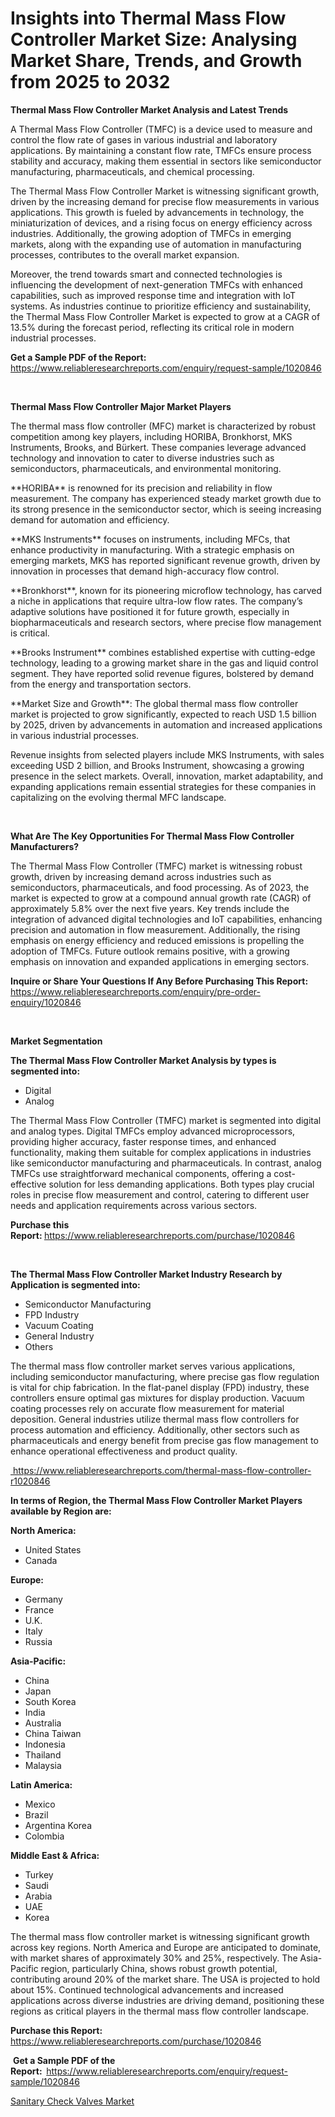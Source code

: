 <p><h1>Insights into Thermal Mass Flow Controller Market Size: Analysing Market Share, Trends, and Growth from 2025 to 2032</h1></p><p><strong>Thermal Mass Flow Controller Market Analysis and Latest Trends</strong></p>
<p><p>A Thermal Mass Flow Controller (TMFC) is a device used to measure and control the flow rate of gases in various industrial and laboratory applications. By maintaining a constant flow rate, TMFCs ensure process stability and accuracy, making them essential in sectors like semiconductor manufacturing, pharmaceuticals, and chemical processing.</p><p>The Thermal Mass Flow Controller Market is witnessing significant growth, driven by the increasing demand for precise flow measurements in various applications. This growth is fueled by advancements in technology, the miniaturization of devices, and a rising focus on energy efficiency across industries. Additionally, the growing adoption of TMFCs in emerging markets, along with the expanding use of automation in manufacturing processes, contributes to the overall market expansion.</p><p>Moreover, the trend towards smart and connected technologies is influencing the development of next-generation TMFCs with enhanced capabilities, such as improved response time and integration with IoT systems. As industries continue to prioritize efficiency and sustainability, the Thermal Mass Flow Controller Market is expected to grow at a CAGR of 13.5% during the forecast period, reflecting its critical role in modern industrial processes.</p></p>
<p><strong>Get a Sample PDF of the Report:&nbsp;</strong> <a href="https://www.reliableresearchreports.com/enquiry/request-sample/1020846?utm_campaign=3349&utm_medium=2&utm_source=Github&utm_content=ia&utm_term=10042025&utm_id=thermal-mass-flow-controller">https://www.reliableresearchreports.com/enquiry/request-sample/1020846</a></p>
<p>&nbsp;</p>
<p><strong>Thermal Mass Flow Controller Major Market Players</strong></p>
<p><p>The thermal mass flow controller (MFC) market is characterized by robust competition among key players, including HORIBA, Bronkhorst, MKS Instruments, Brooks, and Bürkert. These companies leverage advanced technology and innovation to cater to diverse industries such as semiconductors, pharmaceuticals, and environmental monitoring.</p><p>**HORIBA** is renowned for its precision and reliability in flow measurement. The company has experienced steady market growth due to its strong presence in the semiconductor sector, which is seeing increasing demand for automation and efficiency.</p><p>**MKS Instruments** focuses on instruments, including MFCs, that enhance productivity in manufacturing. With a strategic emphasis on emerging markets, MKS has reported significant revenue growth, driven by innovation in processes that demand high-accuracy flow control. </p><p>**Bronkhorst**, known for its pioneering microflow technology, has carved a niche in applications that require ultra-low flow rates. The company’s adaptive solutions have positioned it for future growth, especially in biopharmaceuticals and research sectors, where precise flow management is critical.</p><p>**Brooks Instrument** combines established expertise with cutting-edge technology, leading to a growing market share in the gas and liquid control segment. They have reported solid revenue figures, bolstered by demand from the energy and transportation sectors.</p><p>**Market Size and Growth**: The global thermal mass flow controller market is projected to grow significantly, expected to reach USD 1.5 billion by 2025, driven by advancements in automation and increased applications in various industrial processes.</p><p>Revenue insights from selected players include MKS Instruments, with sales exceeding USD 2 billion, and Brooks Instrument, showcasing a growing presence in the select markets. Overall, innovation, market adaptability, and expanding applications remain essential strategies for these companies in capitalizing on the evolving thermal MFC landscape.</p></p>
<p>&nbsp;</p>
<p><strong>What Are The Key Opportunities For Thermal Mass Flow Controller Manufacturers?</strong></p>
<p><p>The Thermal Mass Flow Controller (TMFC) market is witnessing robust growth, driven by increasing demand across industries such as semiconductors, pharmaceuticals, and food processing. As of 2023, the market is expected to grow at a compound annual growth rate (CAGR) of approximately 5.8% over the next five years. Key trends include the integration of advanced digital technologies and IoT capabilities, enhancing precision and automation in flow measurement. Additionally, the rising emphasis on energy efficiency and reduced emissions is propelling the adoption of TMFCs. Future outlook remains positive, with a growing emphasis on innovation and expanded applications in emerging sectors.</p></p>
<p><strong>Inquire or Share Your Questions If Any Before Purchasing This Report:</strong> <a href="https://www.reliableresearchreports.com/enquiry/pre-order-enquiry/1020846?utm_campaign=3349&utm_medium=2&utm_source=Github&utm_content=ia&utm_term=10042025&utm_id=thermal-mass-flow-controller">https://www.reliableresearchreports.com/enquiry/pre-order-enquiry/1020846</a></p>
<p>&nbsp;</p>
<p><strong>Market Segmentation</strong></p>
<p><strong>The Thermal Mass Flow Controller Market Analysis by types is segmented into:</strong></p>
<p><ul><li>Digital</li><li>Analog</li></ul></p>
<p><p>The Thermal Mass Flow Controller (TMFC) market is segmented into digital and analog types. Digital TMFCs employ advanced microprocessors, providing higher accuracy, faster response times, and enhanced functionality, making them suitable for complex applications in industries like semiconductor manufacturing and pharmaceuticals. In contrast, analog TMFCs use straightforward mechanical components, offering a cost-effective solution for less demanding applications. Both types play crucial roles in precise flow measurement and control, catering to different user needs and application requirements across various sectors.</p></p>
<p><strong>Purchase this Report:&nbsp;</strong><a href="https://www.reliableresearchreports.com/purchase/1020846?utm_campaign=3349&utm_medium=2&utm_source=Github&utm_content=ia&utm_term=10042025&utm_id=thermal-mass-flow-controller">https://www.reliableresearchreports.com/purchase/1020846</a></p>
<p>&nbsp;</p>
<p><strong>The Thermal Mass Flow Controller Market Industry Research by Application is segmented into:</strong></p>
<p><ul><li>Semiconductor Manufacturing</li><li>FPD Industry</li><li>Vacuum Coating</li><li>General Industry</li><li>Others</li></ul></p>
<p><p>The thermal mass flow controller market serves various applications, including semiconductor manufacturing, where precise gas flow regulation is vital for chip fabrication. In the flat-panel display (FPD) industry, these controllers ensure optimal gas mixtures for display production. Vacuum coating processes rely on accurate flow measurement for material deposition. General industries utilize thermal mass flow controllers for process automation and efficiency. Additionally, other sectors such as pharmaceuticals and energy benefit from precise gas flow management to enhance operational effectiveness and product quality.</p></p>
<p><a href="https://www.reliableresearchreports.com/thermal-mass-flow-controller-r1020846?utm_campaign=3349&utm_medium=2&utm_source=Github&utm_content=ia&utm_term=10042025&utm_id=thermal-mass-flow-controller">&nbsp;https://www.reliableresearchreports.com/thermal-mass-flow-controller-r1020846</a></p>
<p><strong>In terms of Region, the Thermal Mass Flow Controller Market Players available by Region are:</strong></p>
<p>
    <p> <strong> North America: </strong>
        <ul>
            <li>United States</li>
            <li>Canada</li>
        </ul>
        </p> 
    <p> <strong> Europe: </strong>
        <ul>
            <li>Germany</li>
            <li>France</li>
            <li>U.K.</li>
            <li>Italy</li>
            <li>Russia</li>
        </ul>
        </p> 
    <p> <strong> Asia-Pacific: </strong>
        <ul>
            <li>China</li>
            <li>Japan</li>
            <li>South Korea</li>
            <li>India</li>
            <li>Australia</li>
            <li>China Taiwan</li>
            <li>Indonesia</li>
            <li>Thailand</li>
            <li>Malaysia</li>
        </ul>
        </p> 
    <p> <strong> Latin America: </strong>
        <ul>
            <li>Mexico</li>
            <li>Brazil</li>
            <li>Argentina Korea</li>
            <li>Colombia</li>
        </ul>
        </p> 
    <p> <strong> Middle East & Africa: </strong>
        <ul>
            <li>Turkey</li>
            <li>Saudi</li>
            <li>Arabia</li>
            <li>UAE</li>
            <li>Korea</li>
        </ul>
    </p>
    </p>
<p><p>The thermal mass flow controller market is witnessing significant growth across key regions. North America and Europe are anticipated to dominate, with market shares of approximately 30% and 25%, respectively. The Asia-Pacific region, particularly China, shows robust growth potential, contributing around 20% of the market share. The USA is projected to hold about 15%. Continued technological advancements and increased applications across diverse industries are driving demand, positioning these regions as critical players in the thermal mass flow controller landscape.</p></p>
<p><strong>Purchase this Report: </strong><a href="https://www.reliableresearchreports.com/purchase/1020846?utm_campaign=3349&utm_medium=2&utm_source=Github&utm_content=ia&utm_term=10042025&utm_id=thermal-mass-flow-controller">https://www.reliableresearchreports.com/purchase/1020846</a></p>
<p>&nbsp;<strong>Get a Sample PDF of the Report:&nbsp;&nbsp;</strong><a href="https://www.reliableresearchreports.com/enquiry/request-sample/1020846?utm_campaign=3349&utm_medium=2&utm_source=Github&utm_content=ia&utm_term=10042025&utm_id=thermal-mass-flow-controller">https://www.reliableresearchreports.com/enquiry/request-sample/1020846</a></p>
<p><strong></strong></p>
<p><p><a href="https://github.com/winjelequegt/Market-Research-Report-List-1/blob/main/sanitary-check-valves-market.md?utm_campaign=3349&utm_medium=2&utm_source=Github&utm_content=ia&utm_term=10042025&utm_id=thermal-mass-flow-controller">Sanitary Check Valves Market</a></p></p>